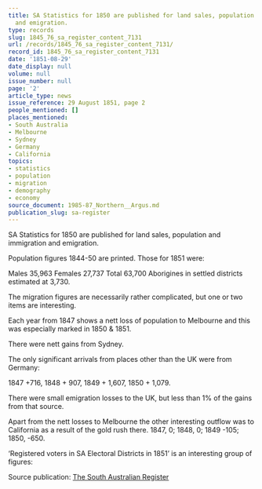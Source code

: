```yaml
---
title: SA Statistics for 1850 are published for land sales, population and immigration
  and emigration.
type: records
slug: 1845_76_sa_register_content_7131
url: /records/1845_76_sa_register_content_7131/
record_id: 1845_76_sa_register_content_7131
date: '1851-08-29'
date_display: null
volume: null
issue_number: null
page: '2'
article_type: news
issue_reference: 29 August 1851, page 2
people_mentioned: []
places_mentioned:
- South Australia
- Melbourne
- Sydney
- Germany
- California
topics:
- statistics
- population
- migration
- demography
- economy
source_document: 1985-87_Northern__Argus.md
publication_slug: sa-register
---
```


SA Statistics for 1850 are published for land sales, population and immigration and emigration.

Population figures 1844-50 are printed.  Those for 1851 were:

Males 35,963 	Females 27,737	Total 63,700	Aborigines in settled districts estimated at 3,730.

The migration figures are necessarily rather complicated, but one or two items are interesting.

Each year from 1847 shows a nett loss of population to Melbourne and this was especially marked in 1850 & 1851.

There were nett gains from Sydney.

The only significant arrivals from places other than the UK were from Germany:

1847 +716, 1848 + 907, 1849 + 1,607, 1850 + 1,079.

There were small emigration losses to the UK, but less than 1% of the gains from that source.

Apart from the nett losses to Melbourne the other interesting outflow was to California as a result of the gold rush there.  1847, 0; 1848, 0; 1849 -105; 1850, -650.

‘Registered voters in SA Electoral Districts in 1851’ is an interesting group of figures:

Source publication: [The South Australian Register](/publications/sa-register/)
